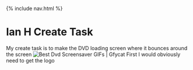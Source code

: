{% include nav.html %}

# Ian H Create Task
My create task is to make the DVD loading screen where it bounces around the screen
<img src="https://thumbs.gfycat.com/HandsomeDeafeningAmethystgemclam-max-1mb.gif" alt="Best Dvd Screensaver GIFs | Gfycat"/>
First I would obviously need to get the logo
